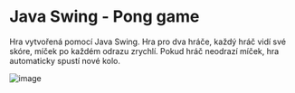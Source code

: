 # Java Swing - Pong game

Hra vytvořená pomocí Java Swing. Hra pro dva hráče, každý hráč vidí své skóre, míček po každém odrazu zrychlí. Pokud hráč neodrazí míček, hra automaticky spustí nové kolo.

![image](https://user-images.githubusercontent.com/119891009/220067192-a0fac7bb-7ab4-4390-a3dd-3b8969901a9a.png)
